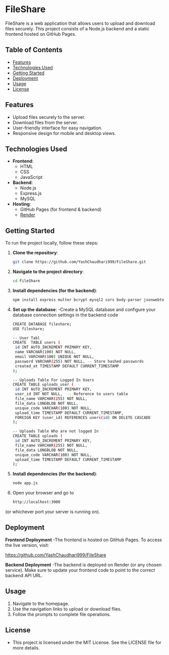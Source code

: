 # FileShare

FileShare is a web application that allows users to upload and download files securely. This project consists of a Node.js backend and a static frontend hosted on GitHub Pages.

## Table of Contents

- [Features](#features)
- [Technologies Used](#technologies-used)
- [Getting Started](#getting-started)
- [Deployment](#deployment)
- [Usage](#usage)
- [License](#license)

## Features

- Upload files securely to the server.
- Download files from the server.
- User-friendly interface for easy navigation.
- Responsive design for mobile and desktop views.

## Technologies Used

- **Frontend**:
  - HTML
  - CSS
  - JavaScript
- **Backend**:
  - Node.js
  - Express.js
  - MySQL
- **Hosting**:
  - GitHub Pages (for frontend & backend)
  - [Render](https://render.com)

## Getting Started

To run the project locally, follow these steps:

1. **Clone the repository**:
   ```bash
   git clone https://github.com/YashChaudhari999/FileShare.git
   
2. **Navigate to the project directory**:
   ```bash
   cd FileShare
   
3. **Install dependencies (for the backend)**:
   ```bash
   npm install express multer bcrypt mysql2 cors body-parser jsonwebtoken
   
4. **Set up the database**:
-Create a MySQL database and configure your database connection settings in the backend code
   ```bash
   CREATE DATABASE fileshare;
   USE fileshare;
   
   -- User Tabl
   CREATE  TABLE users (
    id INT AUTO_INCREMENT PRIMARY KEY,
    name VARCHAR(100) NOT NULL,
    email VARCHAR(100) UNIQUE NOT NULL,
    password VARCHAR(255) NOT NULL, -- Store hashed passwords
    created_at TIMESTAMP DEFAULT CURRENT_TIMESTAMP
   );

   -- Uploads Table For Logged In Users
   CREATE TABLE uploads_user (
    id INT AUTO_INCREMENT PRIMARY KEY,
    user_id INT NOT NULL,  -- Reference to users table
    file_name VARCHAR(255) NOT NULL,
    file_data LONGBLOB NOT NULL,
    unique_code VARCHAR(100) NOT NULL,
    upload_time TIMESTAMP DEFAULT CURRENT_TIMESTAMP,
    FOREIGN KEY (user_id) REFERENCES users(id) ON DELETE CASCADE
   );

   -- Uploads Table Who are not logged In
   CREATE TABLE uploads (
    id INT AUTO_INCREMENT PRIMARY KEY,
    file_name VARCHAR(255) NOT NULL,
    file_data LONGBLOB NOT NULL,
    unique_code VARCHAR(100) NOT NULL,
    upload_time TIMESTAMP DEFAULT CURRENT_TIMESTAMP
   );

5. **Install dependencies (for the backend)**:
   ```bash
   node app.js
   
6. Open your browser and go to
     ```bash
   http://localhost:3000
(or whichever port your server is running on).

## Deployment

**Frontend Deployment**
-The frontend is hosted on GitHub Pages. To access the live version, visit:

https://github.com/YashChaudhari999/FileShare

**Backend Deployment**
-The backend is deployed on Render (or any chosen service). Make sure to update your frontend code to point to the correct backend API URL.

## Usage

1. Navigate to the homepage.
2. Use the navigation links to upload or download files.
3. Follow the prompts to complete file operations.

## License

- This project is licensed under the MIT License. See the LICENSE file for more details.

